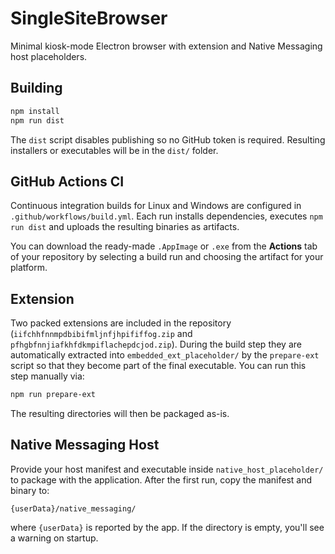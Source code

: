 # SingleSiteBrowser

Minimal kiosk-mode Electron browser with extension and Native Messaging host placeholders.

## Building

```bash
npm install
npm run dist
```

The `dist` script disables publishing so no GitHub token is required. Resulting installers or executables will be in the `dist/` folder.

## GitHub Actions CI

Continuous integration builds for Linux and Windows are configured in
`.github/workflows/build.yml`. Each run installs dependencies, executes
`npm run dist` and uploads the resulting binaries as artifacts.

You can download the ready-made `.AppImage` or `.exe` from the **Actions** tab
of your repository by selecting a build run and choosing the artifact for your
platform.

## Extension

Two packed extensions are included in the repository (`iifchhfnnmpdbibifmljnfjhpififfog.zip` and `pfhgbfnnjiafkhfdkmpiflachepdcjod.zip`).
During the build step they are automatically extracted into `embedded_ext_placeholder/` by the `prepare-ext` script so that they become part of the final executable.
You can run this step manually via:

```bash
npm run prepare-ext
```

The resulting directories will then be packaged as-is.

## Native Messaging Host

Provide your host manifest and executable inside `native_host_placeholder/` to package with the application.
After the first run, copy the manifest and binary to:
```
{userData}/native_messaging/
```
where `{userData}` is reported by the app. If the directory is empty, you'll see a warning on startup.
